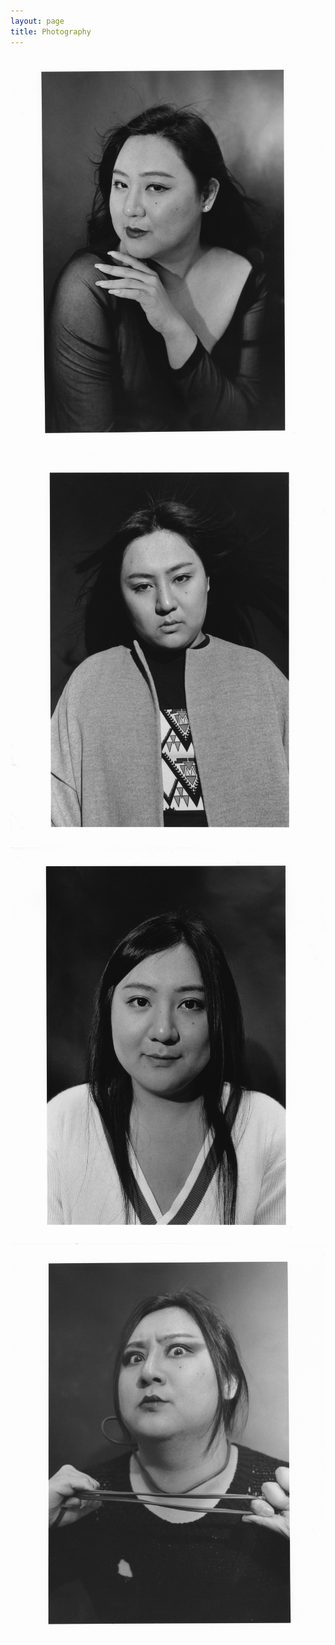 ```yaml
---
layout: page
title: Photography
---
```


![1](assets/img/photography/1.jpg)
![2](assets/img/photography/2.jpg)
![3](assets/img/photography/3.jpg)
![4](assets/img/photography/4.jpg)
